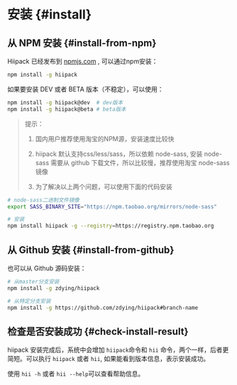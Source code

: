 # 安装 {#install}

## 从 NPM 安装 {#install-from-npm}

Hiipack 已经发布到 [npmjs.com](https://www.npmjs.com/) , 可以通过npm安装：

```bash
npm install -g hiipack
```

如果要安装 DEV 或者 BETA 版本（不稳定），可以使用：

```bash
npm install -g hiipack@dev  # dev版本
npm install -g hiipack@beta # beta版本
```

> 提示：
> 
> 1. 国内用户推荐使用淘宝的NPM源，安装速度比较快
> 
> 2. hiipack 默认支持css\/less\/sass，所以依赖 node-sass, 安装 node-sass 需要从 github 下载文件，所以比较慢，推荐使用淘宝 node-sass 镜像
> 
> 3. 为了解决以上两个问题，可以使用下面的代码安装

```bash
# node-sass二进制文件镜像 
export SASS_BINARY_SITE="https://npm.taobao.org/mirrors/node-sass" 

# 安装 
npm install hiipack -g --registry=https://registry.npm.taobao.org
```

## 从 Github 安装 {#install-from-github}

也可以从 Github 源码安装：

```bash
# 从master分支安装
npm install -g zdying/hiipack

# 从特定分支安装
npm install -g https://github.com/zdying/hiipack#branch-name
```

## 检查是否安装成功 {#check-install-result}

hiipack 安装完成后，系统中会增加 `hiipack`命令和 `hii` 命令，两个一样，后者更简短。可以执行 `hiipack` 或者 `hii`, 如果能看到版本信息，表示安装成功。

使用 `hii -h` 或者 `hii --help`可以查看帮助信息。

